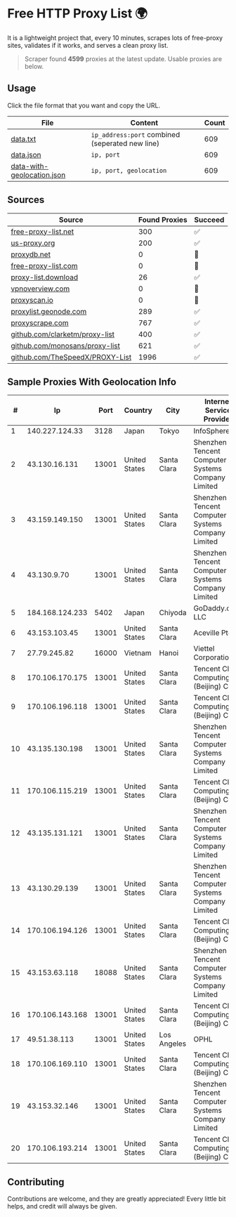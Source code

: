 
# Free HTTP Proxy List 🌍

It is a lightweight project that, every 10 minutes, scrapes lots of free-proxy sites, validates if it works, and serves a clean proxy list.


> Scraper found **4599** proxies at the latest update. Usable proxies are below.

## Usage

Click the file format that you want and copy the URL.


|File|Content|Count|
|----|-------|-----|
|[data.txt](https://raw.githubusercontent.com/themiralay/Proxy-List-World/master/data.txt)|`ip_address:port` combined (seperated new line)|609|
|[data.json](https://raw.githubusercontent.com/themiralay/Proxy-List-World/master/data.json)|`ip, port`|609|
|[data-with-geolocation.json](https://raw.githubusercontent.com/themiralay/Proxy-List-World/master/data-with-geolocation.json)|`ip, port, geolocation`|609|

## Sources

|Source|Found Proxies|Succeed|
|------|-------------|-------|
|[free-proxy-list.net](https://free-proxy-list.net)|300|✅|
|[us-proxy.org](https://www.us-proxy.org)|200|✅|
|[proxydb.net](http://proxydb.net)|0|🚫|
|[free-proxy-list.com](https://free-proxy-list.com/?page=&port=&type%5B%5D=http&type%5B%5D=https&up_time=0&search=Search)|0|🚫|
|[proxy-list.download](https://www.proxy-list.download/HTTP)|26|✅|
|[vpnoverview.com](https://vpnoverview.com/privacy/anonymous-browsing/free-proxy-servers)|0|🚫|
|[proxyscan.io](https://www.proxyscan.io)|0|🚫|
|[proxylist.geonode.com](https://proxylist.geonode.com/api/proxy-list?limit=300&page=1&sort_by=lastChecked&sort_type=desc&protocols=http,https)|289|✅|
|[proxyscrape.com](https://api.proxyscrape.com/v2/?request=displayproxies&protocol=http&timeout=10000&country=all&ssl=all&anonymity=all)|767|✅|
|[github.com/clarketm/proxy-list](https://raw.githubusercontent.com/clarketm/proxy-list/master/proxy-list-raw.txt)|400|✅|
|[github.com/monosans/proxy-list](https://raw.githubusercontent.com/monosans/proxy-list/main/proxies/http.txt)|621|✅|
|[github.com/TheSpeedX/PROXY-List](https://raw.githubusercontent.com/TheSpeedX/PROXY-List/master/http.txt)|1996|✅|


## Sample Proxies With Geolocation Info

|#|Ip|Port|Country|City|Internet Service Provider|
|-|--|----|-------|----|-------------------------|
|1|140.227.124.33|3128|Japan|Tokyo|InfoSphere|
|2|43.130.16.131|13001|United States|Santa Clara|Shenzhen Tencent Computer Systems Company Limited|
|3|43.159.149.150|13001|United States|Santa Clara|Shenzhen Tencent Computer Systems Company Limited|
|4|43.130.9.70|13001|United States|Santa Clara|Shenzhen Tencent Computer Systems Company Limited|
|5|184.168.124.233|5402|Japan|Chiyoda|GoDaddy.com, LLC|
|6|43.153.103.45|13001|United States|Santa Clara|Aceville Pte.ltd|
|7|27.79.245.82|16000|Vietnam|Hanoi|Viettel Corporation|
|8|170.106.170.175|13001|United States|Santa Clara|Tencent Cloud Computing (Beijing) Co|
|9|170.106.196.118|13001|United States|Santa Clara|Tencent Cloud Computing (Beijing) Co|
|10|43.135.130.198|13001|United States|Santa Clara|Shenzhen Tencent Computer Systems Company Limited|
|11|170.106.115.219|13001|United States|Santa Clara|Tencent Cloud Computing (Beijing) Co|
|12|43.135.131.121|13001|United States|Santa Clara|Shenzhen Tencent Computer Systems Company Limited|
|13|43.130.29.139|13001|United States|Santa Clara|Shenzhen Tencent Computer Systems Company Limited|
|14|170.106.194.126|13001|United States|Santa Clara|Tencent Cloud Computing (Beijing) Co|
|15|43.153.63.118|18088|United States|Santa Clara|Shenzhen Tencent Computer Systems Company Limited|
|16|170.106.143.168|13001|United States|Santa Clara|Tencent Cloud Computing (Beijing) Co|
|17|49.51.38.113|13001|United States|Los Angeles|OPHL|
|18|170.106.169.110|13001|United States|Santa Clara|Tencent Cloud Computing (Beijing) Co|
|19|43.153.32.146|13001|United States|Santa Clara|Shenzhen Tencent Computer Systems Company Limited|
|20|170.106.193.214|13001|United States|Santa Clara|Tencent Cloud Computing (Beijing) Co|



## Contributing

Contributions are welcome, and they are greatly appreciated! Every
little bit helps, and credit will always be given.

